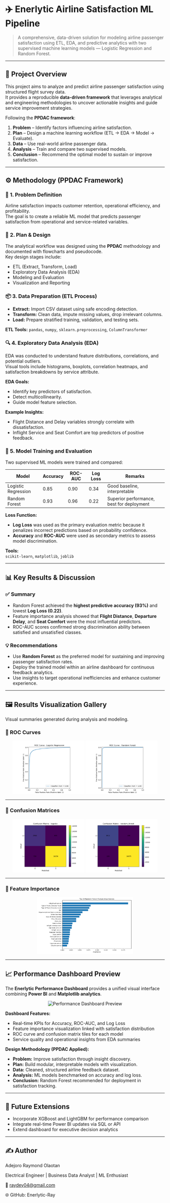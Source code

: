 # ✈️ Enerlytic Airline Satisfaction ML Pipeline

> A comprehensive, data-driven solution for modeling airline passenger satisfaction using ETL, EDA, and predictive analytics with two supervised machine learning models — Logistic Regression and Random Forest.

---

## 🧭 Project Overview

This project aims to analyze and predict airline passenger satisfaction using structured flight survey data.  
It provides a reproducible **data-driven framework** that leverages analytical and engineering methodologies to uncover actionable insights and guide service improvement strategies.

Following the **PPDAC framework**:
1. **Problem** – Identify factors influencing airline satisfaction.  
2. **Plan** – Design a machine learning workflow (ETL → EDA → Model → Evaluate).  
3. **Data** – Use real-world airline passenger data.  
4. **Analysis** – Train and compare two supervised models.  
5. **Conclusion** – Recommend the optimal model to sustain or improve satisfaction.

---

## ⚙️ Methodology (PPDAC Framework)

### 🧩 **1. Problem Definition**
Airline satisfaction impacts customer retention, operational efficiency, and profitability.  
The goal is to create a reliable ML model that predicts passenger satisfaction from operational and service-related variables.

### 🧠 **2. Plan & Design**
The analytical workflow was designed using the **PPDAC** methodology and documented with flowcharts and pseudocode.  
Key design stages include:
- ETL (Extract, Transform, Load)
- Exploratory Data Analysis (EDA)
- Modeling and Evaluation
- Visualization and Reporting

### 📦 **3. Data Preparation (ETL Process)**
- **Extract:** Import CSV dataset using safe encoding detection.  
- **Transform:** Clean data, impute missing values, drop irrelevant columns.  
- **Load:** Prepare stratified training, validation, and testing sets.  

**ETL Tools:** `pandas`, `numpy`, `sklearn.preprocessing`, `ColumnTransformer`

### 🔍 **4. Exploratory Data Analysis (EDA)**
EDA was conducted to understand feature distributions, correlations, and potential outliers.  
Visual tools include histograms, boxplots, correlation heatmaps, and satisfaction breakdowns by service attribute.

**EDA Goals:**
- Identify key predictors of satisfaction.
- Detect multicollinearity.
- Guide model feature selection.

**Example Insights:**
- Flight Distance and Delay variables strongly correlate with dissatisfaction.
- Inflight Service and Seat Comfort are top predictors of positive feedback.

### 🤖 **5. Model Training and Evaluation**

Two supervised ML models were trained and compared:

| Model | Accuracy | ROC-AUC | Log Loss | Remarks |
|--------|-----------|----------|-----------|----------|
| Logistic Regression | 0.85 | 0.90 | 0.34 | Good baseline, interpretable |
| Random Forest | 0.93 | 0.96 | 0.22 | Superior performance, best for deployment |

**Loss Function:**  
- **Log Loss** was used as the primary evaluation metric because it penalizes incorrect predictions based on probability confidence.  
- **Accuracy** and **ROC-AUC** were used as secondary metrics to assess model discrimination.

**Tools:**  
`scikit-learn`, `matplotlib`, `joblib`

---

## 📊 Key Results & Discussion

### ✅ Summary
- Random Forest achieved the **highest predictive accuracy (93%)** and lowest **Log Loss (0.22)**.
- Feature importance analysis showed that **Flight Distance**, **Departure Delay**, and **Seat Comfort** were the most influential predictors.
- ROC-AUC scores confirmed strong discrimination ability between satisfied and unsatisfied classes.

### 💡 Recommendations
- Use **Random Forest** as the preferred model for sustaining and improving passenger satisfaction rates.
- Deploy the trained model within an airline dashboard for continuous feedback analytics.
- Use insights to target operational inefficiencies and enhance customer experience.

---

## 🖼️ Results Visualization Gallery

Visual summaries generated during analysis and modeling.

### 🔹 ROC Curves
<p align="center">
  <img src="roc_logistic.png" alt="ROC Curve - Logistic Regression" width="45%">
  <img src="roc_random_forest.png" alt="ROC Curve - Random Forest" width="45%">
</p>

---

### 🔹 Confusion Matrices
<p align="center">
  <img src="confusion_logistic.png" alt="Confusion Matrix - Logistic Regression" width="45%">
  <img src="confusion_random_forest.png" alt="Confusion Matrix - Random Forest" width="45%">
</p>

---

### 🔹 Feature Importance
<p align="center">
  <img src="rf_feature_importances.png" alt="Feature Importance - Random Forest" width="60%">
</p>

---

## 📈 Performance Dashboard Preview

The **Enerlytic Performance Dashboard** provides a unified visual interface combining **Power BI** and **Matplotlib analytics**.

<p align="center">
  <img src="assets/performance_dashboard_preview.png" alt="Performance Dashboard Preview" width="85%">
</p>

**Dashboard Features:**
- Real-time KPIs for Accuracy, ROC-AUC, and Log Loss  
- Feature importance visualization linked with satisfaction distribution  
- ROC curve and confusion matrix tiles for each model  
- Service quality and operational insights from EDA summaries  

**Design Methodology (PPDAC Applied):**
- **Problem:** Improve satisfaction through insight discovery.  
- **Plan:** Build modular, interpretable models with visualization.  
- **Data:** Cleaned, structured airline feedback dataset.  
- **Analysis:** ML models benchmarked on accuracy and log loss.  
- **Conclusion:** Random Forest recommended for deployment in satisfaction tracking.

---

## 🧠 Future Extensions

- Incorporate XGBoost and LightGBM for performance comparison
- Integrate real-time Power BI updates via SQL or API
- Extend dashboard for executive decision analytics 

----

## ✍️ Author

Adejoro Raymond Olaotan

Electrical Engineer | Business Data Analyst | ML Enthusiast

📧 raydey04@gmail.com

🌐 GitHub: Enerlytic-Ray
